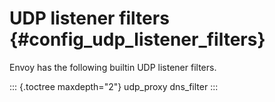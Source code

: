 UDP listener filters {#config_udp_listener_filters}
====================

Envoy has the following builtin UDP listener filters.

::: {.toctree maxdepth="2"}
udp_proxy dns_filter
:::
